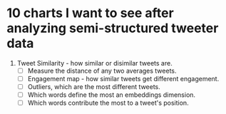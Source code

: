# 10 charts I want to see after analyzing semi-structured tweeter data  

1. Tweet Similarity - how similar or disimilar tweets are.
    - [ ] Measure the distance of any two averages tweets. 
    - [ ] Engagement map - how similar tweets get different engagement.
    - [ ] Outliers, which are the most different tweets.
    - [ ] Which words define the most an embeddings dimension. 
    - [ ] Which words contribute the most to a tweet's position.
